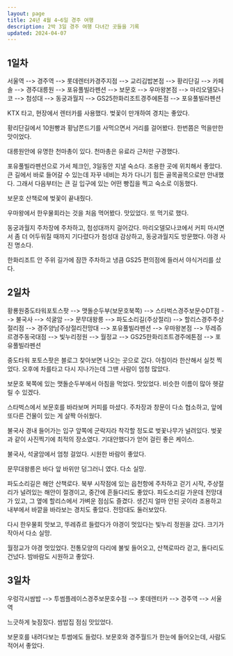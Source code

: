```yaml
---
layout: page
title: 24년 4월 4~6일 경주 여행
description: 2박 3일 경주 여행 다녀간 곳들을 기록
updated: 2024-04-07
---
```


## 1일차

서울역 --> 경주역 --> 롯데렌터카경주지점 --> 교리김밥본점 --> 황리단길 --> 카페솔 --> 경주대릉원 --> 포유풀빌라펜션 --> 보문호 --> 우마왕본점 --> 마리오델모나코 --> 첨성대 --> 동궁과월지 --> GS25한화리조트경주에톤점 --> 포유풀빌라펜션

KTX 타고, 현장에서 렌터카를 사용했다. 벚꽃이 만개하여 경치는 좋았다.

황리단길에서 10원빵과 황남쫀드기를 사먹으면서 거리를 걸어봤다. 한번쯤은 먹을만한 맛이었다.

대릉원안에 유명한 천마총이 있다. 천마총은 유료라 근처만 구경했다.

포유풀빌라펜션으로 가서 체크인, 3일동안 지낼 숙소다. 조용한 곳에 위치해서 좋았다. 큰 길에서 바로 들어갈 수 있는데 자꾸 네비는 차가 다니기 힘든 골목골목으로만 안내했다. 그래서 다음부터는 큰 길 입구에 있는 어떤 빵집을 찍고 숙소로 이동했다.

보문호 산책로에 벚꽃이 끝내줬다.

우마왕에서 한우물회라는 것을 처음 먹어봤다. 맛있었다. 또 먹기로 했다.

동궁과월지 주차장에 주차하고, 첨성대까지 걸어갔다. 마리오델모나코에서 커피 마시면서 좀 더 어두워질 때까지 기다렸다가 첨성대 감상하고, 동궁과월지도 방문했다. 야경 사진 명소다.

한화리조트 안 주위 길가에 잠깐 주차하고 냉큼 GS25 편의점에 들러서 야식거리를 샀다.

## 2일차

황룡원중도타워포토스팟 --> 맷돌순두부(보문호북쪽) --> 스타벅스경주보문수DT점 --> 불국사 --> 석굴암 --> 문무대왕릉 --> 파도소리길(주상절리) --> 할리스경주주상절리점 --> 경주양남주상절리전망대 --> 포유풀빌라펜션 --> 우마왕본점 --> 뚜레쥬르경주동국대점 --> 빛누리정원 --> 월정교 --> GS25한화리조트경주에톤점 --> 포유풀빌라펜션

중도타워 포토스팟은 블로그 찾아보면 나오는 곳으로 갔다. 아침이라 한산해서 실컷 찍었다. 오후에 차를타고 다시 지나가는데 그땐 사람이 엄청 많았다.

보문호 북쪽에 있는 맷돌순두부에서 아침을 먹었다. 맛있었다. 비슷한 이름이 많아 헷갈릴 수 있겠다.

스타벅스에서 보문호를 바라보며 커피를 마셨다. 주차장과 창문이 다소 협소하고, 앞에 또다른 건물이 있는 게 살짝 아쉬웠다.

불국사 경내 들어가는 입구 앞쪽에 군락지라 착각할 정도로 벚꽃나무가 널려있다. 벚꽃과 같이 사진찍기에 최적의 장소였다. 기대안했다가 얻어 걸린 좋은 케이스.

불국사, 석굴암에서 엄청 걸었다. 시원한 바람이 좋았다.

문무대왕릉은 바다 앞 바위만 덩그러니 였다. 다소 실망.

파도소리길은 해안 산책로다. 북부 시작점에 있는 읍천항에 주차하고 걷기 시작, 주상절리가 널려있는 해안이 절경이고, 중간에 흔들다리도 좋았다. 파도소리길 가운데 전망대가 있고, 그 옆에 할리스에서 가벼운 점심도 즐겼다. 생긴지 얼마 안된 곳이라 조용하고 내부에서 바깥을 바라보는 경치도 좋았다. 전망대도 둘러보았다.

다시 한우물회 맛보고, 뚜레쥬르 들렀다가 야경이 멋있다는 빛누리 정원을 갔다. 크기가 작아서 다소 실망.

월정교가 야경 멋있었다. 전통모양의 다리에 불빛 들어오고, 산책로따라 걷고, 돌다리도 건넜다. 밤바람도 시원하고 좋았다.

## 3일차

우렁각시쌈밥 --> 투썸플레이스경주보문호수점 --> 롯데렌터카 --> 경주역 --> 서울역

느긋하게 늦잠잤다. 쌈밥집 점심 맛있었다.

보문호를 내려다보는 투썸에도 들렀다. 보문호와 경주월드가 한눈에 들어오는데, 사람도 적어서 좋았다.